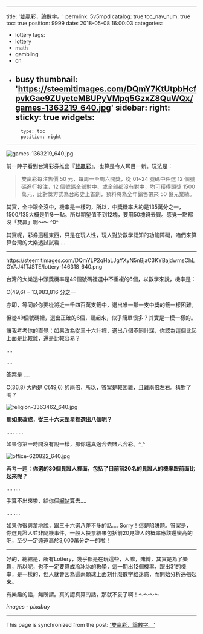 
---
title: '雙贏彩，論數字。'
permlink: 5v5mpd
catalog: true
toc_nav_num: true
toc: true
position: 9999
date: 2018-05-08 16:00:03
categories:
- lottery
tags:
- lottery
- math
- gambling
- cn
- busy
thumbnail: 'https://steemitimages.com/DQmY7KtUtpbHcfpvkGae9ZUyeteMBUPyVMpq5GzxZ8QuWQx/games-1363219_640.jpg'
sidebar:
    right:
        sticky: true
widgets:
    -
        type: toc
        position: right
---


![games-1363219_640.jpg](https://steemitimages.com/DQmY7KtUtpbHcfpvkGae9ZUyeteMBUPyVMpq5GzxZ8QuWQx/games-1363219_640.jpg)

前一陣子看到台灣彩券推出『[雙贏彩](https://www.businesstoday.com.tw/article/category/80392/post/201804100022/%E5%8F%B0%E5%BD%A9%E9%A6%96%E5%89%B5%E6%A8%82%E9%80%8F%E6%96%B0%E7%8E%A9%E6%B3%95%2012%E8%99%9F%E7%A2%BC%E5%85%A8%E4%B8%AD%E3%80%81%E5%85%A8%E4%B8%8D%E4%B8%AD%E9%83%BD%E5%8F%AF%E5%BE%97%E9%A0%AD%E7%8D%8E1500%E8%90%AC)』，也算是令人耳目一新。玩法是：

>雙贏彩每注售價 50 元，每周一至周六開獎，從 01~24 號碼中任選 12 個號碼進行投注，12 個號碼全部對中、或全部都沒有對中，均可獲得頭獎 1500 萬元，此對獎方式為台彩史上首創，預料將為全年銷售帶來 50 億元業績。

其實，全中跟全沒中，機率是一樣的，所以，中獎機率大約是135萬分之一，1500/135大概是11多一點。所以期望值不到12塊，要用50塊錢去買。感覺一點都沒「雙贏」啊～～ ^0^

其實呢，彩券這種東西，只是在玩人性，玩人對於數學認知的功能障礙，咱們來算算台灣的大樂透試試看 ...

****

<div class=pull-right>https://steemitimages.com/DQmYLP2qHaLJgYXyN5nBjaC3KYBajdwmsChLGYAJ41TJSTE/lottery-146318_640.png</div>

台灣的大樂透中頭獎機率是49個號碼裡選中不重複的6個，以數學來說，機率是：

C(49,6) = 13,983,816 分之一

亦即，等同於你要從將近一千四百萬支籤中，選出唯一那一支中獎的籤一樣困難。

但從49個號碼裡，選出正確的6個，聽起來，似乎簡單很多？其實是一模一樣的。

讓我考考你的直覺：如果改為從三十六計裡，選出八個不同計謀，你認為這個比起上面是比較難，還是比較容易？

....

....

答案是 ....

C(36,8) 大約是 C(49,6) 的兩倍，所以，答案是較困難，且難兩倍左右。猜對了嗎？

![religion-3363462_640.jpg](https://steemitimages.com/DQmcG4aB9w1Nr2cNDyTffzuyokEivKNE5Cn39XFs8ehEa1p/religion-3363462_640.jpg)

**那如果改成，從三十六天罡星裡選出八個呢？**

.....
.....


如果你第一時間沒有說一樣，那你還真適合去賭六合彩。^_^

![office-620822_640.jpg](https://steemitimages.com/DQmdiEMkFWZhMENp1LqgQq6n9fvN75eAUtpxQtULwkCaYmn/office-620822_640.jpg)

再考一題：**你選的30個見證人裡面，包括了目前前20名的見證人的機率跟前面比起來呢？**

....
....

手算不出來啦，給你個[網站](https://www.calculatorsoup.com/calculators/discretemathematics/combinations.php)算去....

....
....

如果你很興奮地說，跟三十六選八差不多的話.... Sorry！這是陷阱題。答案是，你選見證人並非隨機事件，一般人投票結果包括前20見證人的概率應該還蠻高的吧，至少一定遠遠高於3,000萬分之一的啦！

****

好的，總結是，所有Lottery，幾乎都是在玩這些，人嘛，賭博，其實是為了樂趣，所以呢，也不一定要算成冷冰冰的數學，這一期出12個機率，跟出31的機率，是一樣的，但人就會因為這兩顆球上面刻什麼數字給迷惑，而開始分析<del>迷信</del>起來。

有樂趣的話，無所謂。真的認真算的話，那就不妥了啊！～～～～

*images - pixabay*



- - -

This page is synchronized from the post: ['雙贏彩，論數字。'](https://steemit.com/@deanliu/5v5mpd)
